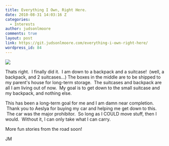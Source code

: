 ```yaml
---
title: Everything I Own, Right Here.
date: 2010-08-31 14:03:16 Z
categories:
  - Interests
author: judsonlmoore
comments: true
layout: post
link: https://git.judsonlmoore.com/everything-i-own-right-here/
wordpress_id: 84
---
```


![](http://media.tumblr.com/tumblr_l80s5chiRn1qb60c5.jpg)

Thats right.  I finally did it.  I am down to a backpack and a suitcase!  (well, a backpack, and 2 suitcases…) The boxes in the middle are to be shipped to my parent's house for long-term storage.  The suitcases and backpack are all I am living out of now.  My goal is to get down to the small suitcase and my backpack, and nothing else.

This has been a long-term goal for me and I am damn near completion.  Thank you to Aeslya for buying my car and helping me get down to this.  The car was the major prohibitor.  So long as I COULD move stuff, then I would.  Without it, I can only take what I can carry.

More fun stories from the road soon!

JM
